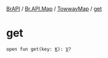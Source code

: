 [BrAPI](../../index.md) / [Br.API.Map](../index.md) / [TowwayMap](index.md) / [get](./get.md)

# get

`open fun get(key: `[`K`](index.md#K)`): `[`V`](index.md#V)`?`